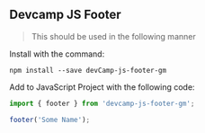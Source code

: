 ## Devcamp JS Footer

> This should be used in the following manner

Install with the command:
``` 
npm install --save devCamp-js-footer-gm
```

Add to JavaScript Project with the following code:

```javascript
import { footer } from 'devcamp-js-footer-gm';

footer('Some Name');
```
